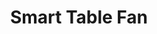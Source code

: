 ---
title: Smart Table Fan
moreInfoLink: https://github.com/petrepa/HA-Table-Fan
heroImage: https://raw.githubusercontent.com/petrepa/HA-Table-Fan/master/mqtt_fan_photos/assembled.jpg
description: A cheap table fan that can be fully automated for warm summer days.
pubDate: 'June 2018'
updatedDatw: 'June 2019'
---